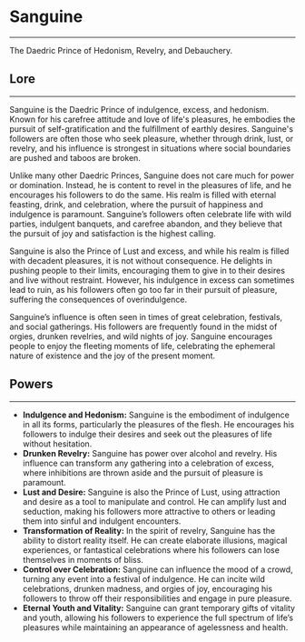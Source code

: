 # Sanguine
---
The Daedric Prince of Hedonism, Revelry, and Debauchery.

## **Lore**
---
Sanguine is the Daedric Prince of indulgence, excess, and hedonism. Known for his carefree attitude and love of life's pleasures, he embodies the pursuit of self-gratification and the fulfillment of earthly desires. Sanguine's followers are often those who seek pleasure, whether through drink, lust, or revelry, and his influence is strongest in situations where social boundaries are pushed and taboos are broken.

Unlike many other Daedric Princes, Sanguine does not care much for power or domination. Instead, he is content to revel in the pleasures of life, and he encourages his followers to do the same. His realm is filled with eternal feasting, drink, and celebration, where the pursuit of happiness and indulgence is paramount. Sanguine’s followers often celebrate life with wild parties, indulgent banquets, and carefree abandon, and they believe that the pursuit of joy and satisfaction is the highest calling.

Sanguine is also the Prince of Lust and excess, and while his realm is filled with decadent pleasures, it is not without consequence. He delights in pushing people to their limits, encouraging them to give in to their desires and live without restraint. However, his indulgence in excess can sometimes lead to ruin, as his followers often go too far in their pursuit of pleasure, suffering the consequences of overindulgence.

Sanguine’s influence is often seen in times of great celebration, festivals, and social gatherings. His followers are frequently found in the midst of orgies, drunken revelries, and wild nights of joy. Sanguine encourages people to enjoy the fleeting moments of life, celebrating the ephemeral nature of existence and the joy of the present moment.

## **Powers**
---
- **Indulgence and Hedonism:** Sanguine is the embodiment of indulgence in all its forms, particularly the pleasures of the flesh. He encourages his followers to indulge their desires and seek out the pleasures of life without hesitation.
- **Drunken Revelry:** Sanguine has power over alcohol and revelry. His influence can transform any gathering into a celebration of excess, where inhibitions are thrown aside and the pursuit of pleasure is paramount.
- **Lust and Desire:** Sanguine is also the Prince of Lust, using attraction and desire as a tool to manipulate and control. He can amplify lust and seduction, making his followers more attractive to others or leading them into sinful and indulgent encounters.
- **Transformation of Reality:** In the spirit of revelry, Sanguine has the ability to distort reality itself. He can create elaborate illusions, magical experiences, or fantastical celebrations where his followers can lose themselves in moments of bliss.
- **Control over Celebration:** Sanguine can influence the mood of a crowd, turning any event into a festival of indulgence. He can incite wild celebrations, drunken madness, and orgies of joy, encouraging his followers to throw off their responsibilities and engage in pure pleasure.
- **Eternal Youth and Vitality:** Sanguine can grant temporary gifts of vitality and youth, allowing his followers to experience the full spectrum of life’s pleasures while maintaining an appearance of agelessness and health.
